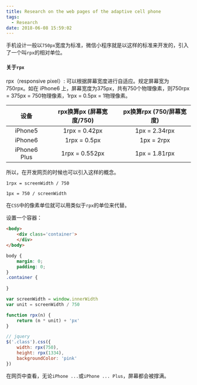```yaml
---
title: Research on the web pages of the adaptive cell phone
tags:
  - Research
date: 2018-06-08 15:59:02
---
```



手机设计一般以`750px`宽度为标准，微信小程序就是以这样的标准来开发的，引入了一个叫`rpx`的相对单位。

#### 关于`rpx`

rpx（responsive pixel）: 可以根据屏幕宽度进行自适应。规定屏幕宽为750rpx。如在 iPhone6 上，屏幕宽度为375px，共有750个物理像素，则750rpx = 375px = 750物理像素，1rpx = 0.5px = 1物理像素。

| 设备        | rpx换算px (屏幕宽度/750)    |  px换算rpx (750/屏幕宽度)  |
| :-:   | :-:   | :-: |
| iPhone5 | 1rpx = 0.42px | 1px = 2.34rpx |
| iPhone6 | 1rpx = 0.5px | 1px = 2rpx |
| iPhone6 Plus | 1rpx = 0.552px | 1px = 1.81rpx |

所以，在开发网页的时候也可以引入这样的概念。

`1rpx = screenWidth / 750`

`1px = 750 / screenWidth`

在`CSS`中的像素单位就可以用类似于`rpx`的单位来代替。

设置一个容器：

```html
<body>
    <div class='container'>
    </div>
</body>
```

```css
body {
    margin: 0;
    padding: 0;
}
.container {
    
}
```

```js
var screenWidth = window.innerWidth
var unit = screenWidth / 750

function rpx(n) {
    return (n * unit) + 'px'
}

// jquery
$('.class').css({
    width: rpx(750),
    height: rpx(1334),
    backgroundColor: 'pink'
})
```

在网页中查看，无论`iPhone ...`或`iPhone ... Plus`，屏幕都会被撑满。